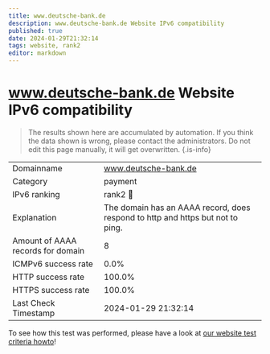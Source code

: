 ```yaml
---
title: www.deutsche-bank.de
description: www.deutsche-bank.de Website IPv6 compatibility
published: true
date: 2024-01-29T21:32:14
tags: website, rank2
editor: markdown
---
```


# www.deutsche-bank.de Website IPv6 compatibility

> The results shown here are accumulated by automation. If you think the data shown is wrong, please contact the administrators. 
> Do not edit this page manually, it will get overwritten.
{.is-info}


|   |   |
| - | - |
| Domainname | www.deutsche-bank.de
| Category | payment |
| IPv6 ranking | rank2 :2nd_place_medal: |
| Explanation | The domain has an AAAA record, does respond to http and https but not to ping. |
| Amount of AAAA records for domain | 8 |
| ICMPv6 success rate | 0.0%|
| HTTP success rate | 100.0% |
| HTTPS success rate | 100.0% |
| Last Check Timestamp | 2024-01-29 21:32:14 |

To see how this test was performed, please have a look at [our website test criteria howto](/howto/testcriteria/website)!

